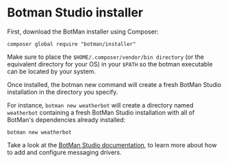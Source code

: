 # Botman Studio installer

First, download the BotMan installer using Composer:

```
composer global require "botman/installer"
```

Make sure to place the `$HOME/.composer/vendor/bin directory` 
(or the equivalent directory for your OS) in your `$PATH` so the botman executable can be located by your system. 

Once installed, the botman new command will create a fresh BotMan Studio installation in the directory you specify.

For instance, `botman new weatherbot` will create a directory named `weatherbot` containing a fresh BotMan Studio 
installation with all of BotMan's dependencies already installed:

```
botman new weatherbot
```

Take a look at the [BotMan Studio documentation](https://botman.io/2.0/botman-studio), to learn more about how to add and configure messaging drivers.
